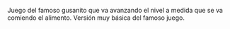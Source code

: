 Juego del famoso gusanito que va avanzando el nivel a medida que se va comiendo el alimento.
Versión muy básica del famoso juego.